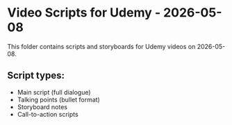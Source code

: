 # Video Scripts for Udemy - 2026-05-08

This folder contains scripts and storyboards for Udemy videos on 2026-05-08.

## Script types:
- Main script (full dialogue)
- Talking points (bullet format)
- Storyboard notes
- Call-to-action scripts
